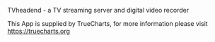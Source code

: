 TVheadend - a TV streaming server and digital video recorder

This App is supplied by TrueCharts, for more information please visit https://truecharts.org
